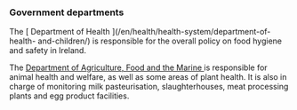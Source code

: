###  Government departments

The [ Department of Health ](/en/health/health-system/department-of-health-
and-children/) is responsible for the overall policy on food hygiene and
safety in Ireland.

The [ Department of Agriculture, Food and the Marine
](http://www.agriculture.gov.ie/) is responsible for animal health and
welfare, as well as some areas of plant health. It is also in charge of
monitoring milk pasteurisation, slaughterhouses, meat processing plants and
egg product facilities.
